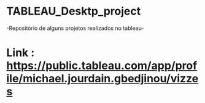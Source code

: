 # TABLEAU_Desktp_project
-Repositório de alguns projetos realizados no tableau-
# Link : https://public.tableau.com/app/profile/michael.jourdain.gbedjinou/vizzes
